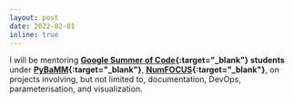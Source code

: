 ```yaml
---
layout: post
date: 2022-02-01
inline: true
---
```


I will be mentoring **[Google Summer of Code](https://summerofcode.withgoogle.com/){:target="_blank"} students** under **[PyBaMM](https://www.pybamm.org/){:target="_blank"}**, **[NumFOCUS](https://numfocus.org/){:target="_blank"}**, on projects involving, but not limited to, documentation, DevOps, parameterisation, and visualization.